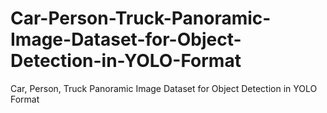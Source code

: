 # Car-Person-Truck-Panoramic-Image-Dataset-for-Object-Detection-in-YOLO-Format
Car, Person, Truck Panoramic Image Dataset for Object Detection in YOLO Format
